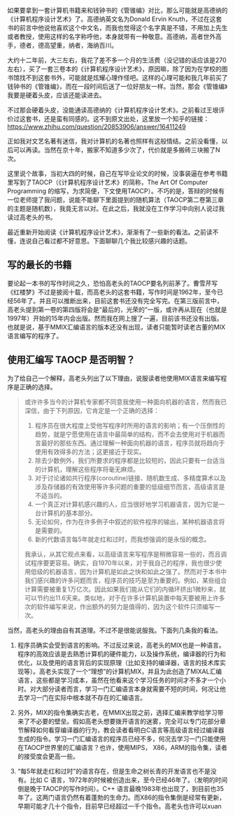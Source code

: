 如果要拿到一套计算机书籍来和钱钟书的《管锥编》对比，那么可能就是高德纳的《计算机程序设计艺术》了。高德纳英文名为Donald Ervin Knuth，不过在这套书的前言中他说他喜欢这个中文名，而我也觉得这个名字真是不错，不用加上先生或者教授，使用这样的名字称呼他，本身就带有一种敬意。高德纳，高者世外高手，德者，德高望重，纳者，海纳百川。

大约十二年前，大三左右，我花了差不多一个月的生活费（没记错的话应该是270左右），买了一套三卷本的《计算机程序设计艺术》，原因嘛，除了因为在学校的图书馆找不到这套书外，可能就是炫耀心理作怪吧。这样的心理可能和我几年前买了钱钟书的《管锥编》，而在一段时间后送了一位好朋友一样。当然，那会《管锥编》我要是硬着头皮，应该还能读进去。

不过那会硬着头皮，没能通读高德纳的《计算机程序设计艺术》。之前看过王垠评价过这套书，还是蛮有同感的。这不到原文出处，这里放一个知乎的链接：https://www.zhihu.com/question/20853906/answer/16411249

正如我对文艺名著有迷信，我对计算机的名著也照样有这般情结。之前没看懂，以后可以再读。当然在京十年，搬家不知道多少次了，代价就是多搬砖三块搬了N次。

这里说个故事，当初大四的时候，自己在写毕业论文的时候，没事装逼在参考书籍里写到了TAOCP（《计算机程序设计艺术》的简称，The Art Of Computer Programming 的缩写，为求简便，下文使用TAOCP）。不巧的是，答辩的时候有一位老师提了我问题，说能不能聊下里面提到的随机算法（TAOCP第二卷第三章的主题是随机数），我竟无言以对。在此之后，我就没在工作学习中向别人说过我读过高老头的书。

最近重新开始阅读《计算机程序设计艺术》，渐渐有了一些新的看法。之前读不懂，连说自己看过都不好意思。下面聊聊几个我比较感兴趣的话题。

## 写的最长的书籍

要论起一本书的写作时间之久，恐怕高老头的TAOCP要名列前茅了。曹雪芹写《红楼梦》不过是披阅十载，而高老头的这套书籍，写作时间是1962年，至今已经56年了。并且可以推断出来，目前这套书还没有完全写完。在第三版前言中，高老头提到第一卷的第四版将会是“最后的，光荣的”一版，或许再从现在（也就是1997年）开始的15年内会出版。然而我在网上搜了一遍，目前该书还没有出版。也就是说，基于MMIX汇编语言的版本还没有出现，读者只能暂时读老古董的MIX 语言编写的程序了。

## 使用汇编写 TAOCP 是否明智？

为了给自己一个解释，高老头列出了以下理由，说服读者他使用MIX语言来编写程序是正确的选择。

> 或许许多当今的计算机专家都不同意我使用一种面向机器的语言，然而我已深信，由于下列原因，它肯定是一个正确的选择：
> 1. 程序员在很大程度上受他写程序时所用的语言的影响；有一个压倒性的趋势，就是宁愿使用在语言中最简单的结构，而不会去使用对于机器而言最好的那些东西。通过理解一种面向机器的语言，程序员就将趋向于使用有效得多的方法；这更接近于现实。
> 2. 除去少数例外，我们所要求的程序都是比较短的，因此只要有一台适当的计算机，理解这些程序将毫无麻烦。
> 3. 对于讨论诸如共行程序(coroutine)链接、随机数生成、多精度算术以及涉及存储器的有效使用等许多问题的重要的低级细节而言，高级语言是不适当的。
> 4. 一个真正对计算机感兴趣的人，应当很好地学习机器语言，因为它是一台计算机的基本部分。
> 5. 无论如何，作为在许多例子中叙述的软件程序的输出，某种机器语言将是需要的。  
> 6. 新的代数语言每5年就走红和过时，而我想强调的是永恒的概念。
> 
> 我承认，从其它观点来看，以高级语言来写程序是稍微容易一些的，而且调试程序要更容易。确实，自1970年以来，对于我自己的程序，我也很少使用低级的机器语言，因为计算机是如此之快和如此之强了。然而对于本书中我们感兴趣的许多问题而言，程序员的技巧是至为重要的。例如，某些组合计算需要被重复1万亿次。因此如果我们能从它们的内循环挤出1微秒来，就可以节约出11.6天来。类似地，对于在许多计算机装置中每天要被用上许多次的软件编写来说，作出额外的努力是值得的，因为这个软件只须编写一次。

当然，高老头的理由自有其道理。不过不是很能说服我。下面列几条我的看法。

1. 程序员确实会受到语言的影响。不过反过来说，高老头的MIX也是一种语言。程序的高效应该是去熟悉计算机的硬件能力，以及操作系统，编译器的行为和优化，以及使用的语言背后的实现原理（比如支持的编译器，语言的技术库实现等）。高老头实现了一个“理想”的计算机MIX，并且为此创造了MIXAL汇编语言，这些都是学习成本，虽然在他看来这个学习任务的时间才不多才一个小时。对大部分读者而言，学习一门汇编语言本身就需要不短的时间，何况让他去学习一门在实际中根本就不存在的汇编语言。

2. 另外，MIX的指令集确实古老，在MMIX出现之前，选择汇编来教学给学习带来了不必要的壁垒。假如高老头想要拨开语言的迷雾，完全可以专门花部分章节解释如何看穿编译器的行为，教会读者看明白C语言等高级语言经过编译器生成的指令。学习一门汇编语言的程序员已经不多，何况去学习一门只能使用在TAOCP世界里的汇编语言？也许，使用MIPS， X86，ARM的指令集，读者的接受度会更高一些。

3. “每5年就走红和过时”的语言存在，但是生命之树长青的开发语言也不是没有。比如 C 语言，1972年的时候被创造出来，至今已经46年了。（发明的时间倒是晚于TAOCP的写作时间）。C++ 语言最晚1983年也出现了，到目前也35年了。这两门语言仍然有着蓬勃的生命力。而X86的指令集倒是经常有更新，早期可能才几十个指令，目前早已经超过一千个指令。高老头也许可以xuan


<!--stackedit_data:
eyJoaXN0b3J5IjpbLTgwMTk1MzgyNiwtMzczMTAyNjcsMTU4Nj
A0MDA4N119
-->